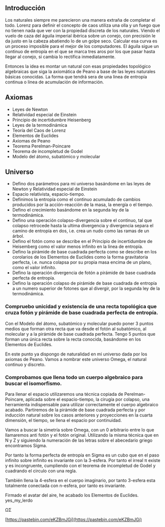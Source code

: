 ## Introducción 
 
Los naturales siempre me parecieron una manera extraña de completar el todo. Lorenz para definir el concepto de caos utiliza una olla y un fuego que no tienen nada que ver con la propiedad discreta de los naturales. 
Viendo el vuelo de caza del águila imperial ibérica sobre un conejo, con precisión le da justo en la cabeza abatiendo lo de un golpe seco. Calcular esa curva es un proceso imposible para el mejor de los computadores. El águila sigue un continuo de entropía en el que se marca tres aros por los que pasar hasta llegar al conejo, si cambia lo rectifica inmediatamente. 
 
Entonces la idea es montar un natural con esas propiedades topológico algebraicas que siga la axiomática de Peano a base de las leyes naturales básicas conocidas. La forma que tendrá sera de una linea de entropía continua o linea de acumulación de información. 
 
## Axiomas
- Leyes de Newton
- Relatividad especial de Einstein
- Principio de incertidumbre Heisenberg 
- Leyes de la termodinámica 
- Teoría del Caos de Lorenz
- Elementos de Euclides
- Axiomas de Peano
- Teorema Perelman-Poincare
- Teorema de incompletud de Godel
- Modelo del átomo, subatómico y molecular
 
## Universo
- Defino dos parámetros para mi universo basándome en las leyes de Newton y Relatividad especial de Einstein
- Espacio relativista, espacio-tiempo.
- Definimos la entropía como el continuo acumulado de cambios producidos por la acción-reacción de la masa, la energía o el tiempo.
- Defino el crecimiento basándome en la segunda ley de la termodinámica.
- Defino una operación colapso-divergencia sobre el continuo, tal que colapso retrocede hasta la ultima divergencia y divergencia separa el camino de entropía en dos, i.e. crea un nudo como las ramas de un árbol.
- Defino el fotón como se describe en el Principio de incertidumbre de Heisemberg como el valor menos infinito en la linea de entropía. 
- Defino la pirámide de base cuadrada perfecta como se describe en los corolarios de los Elementos de Euclides como la forma gravitatoria perfecta, i.e. nunca colapsa por su propia masa encima de un plano, como  el valor infinito.
- Defino la operación divergencia de fotón a pirámide de base cuadrada perfecta de entropía.
- Defino la operación colapso de pirámide de base cuadrada de entropía a un numero superior de fotones que al divergir, por la segunda ley de la termodinámica.
 
### Compruebo unicidad y existencia de una recta topológica que cruza fotón y pirámide de base cuadrada perfecta de entropía.
 
Con el Modelo del átomo, subatómico y molecular puedo poner 3 puntos medios que forman otra recta que va desde el fotón al subatómico, al molecular y a la pirámide de base cuadrada perfecta. Tengo 5 puntos que forman una única recta sobre la recta conocida, basándome en los Elementos de Euclides.
 
En este punto ya dispongo de naturalidad en mi universo dada por los axiomas de Peano. Vamos a nombrar este universo Omega, el natural continuo y discreto. 
 
### Comprobamos que llena todo un cuerpo algebraico para buscar el isomorfismo. 
 
Para llenar el espacio utilizaremos una técnica copiada de Perelman-Poincare, aplicada sobre el espacio-tiempo, la cirugía por colapso, una herramienta indispensable para utilizar correctamente el cuerpo algebraico acabado. 
Partiremos de la pirámide de base cuadrada perfecta y por inducción natural sobre los casos anteriores y proyecciones en la cuarta dimensión, el tiempo, se llena el espacio por continuidad. 
 
Vamos a buscar la simetría sobre Omega, con un 0 arbitrario entre lo que llamaremos anti fotón y el fotón original. Utilizando la misma técnica que en N y Z y siguiendo la numeración de las letras sobre el abecedario griego encontramos Sigma. 
 
Por tanto la forma perfecta de entropía en Sigma es un cubo que en el paso infinito sobre infinito es invariante con la 3-esfera. Por tanto el irreal π existe y es incongruente, cumpliendo con el teorema de incompletud de Godel y cuadrando el circulo con una regla. 
 
También llena la 4-esfera en el cuerpo imaginario, por tanto 3-esfera esta totalmente conectada con n-esfera, por tanto es invariante. 
 
 
Firmado el avatar del aire, he acabado los Elementos de Euclides. yes_my_lerdo
 
ΩΣ

[https://pastebin.com/eKZBmJGi](https://pastebin.com/eKZBmJGi)
 
